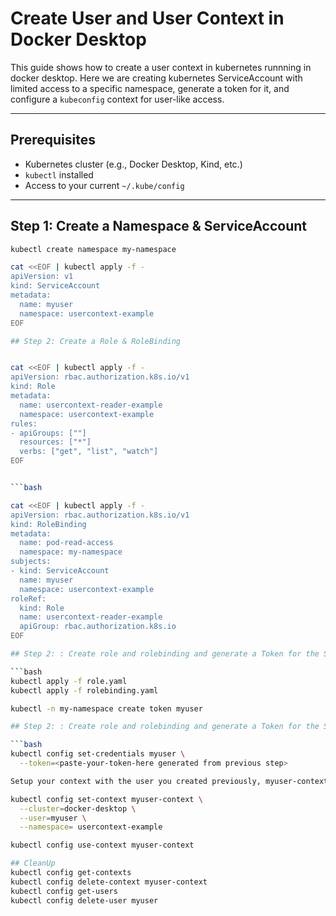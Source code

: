 # Create User and User Context in Docker Desktop

This guide shows how to create a user context in kubernetes runnning in docker desktop. Here we are creating kubernetes ServiceAccount with limited access to a specific namespace, generate a token for it, and configure a `kubeconfig` context for user-like access.

---

## Prerequisites

- Kubernetes cluster (e.g., Docker Desktop, Kind, etc.)
- `kubectl` installed
- Access to your current `~/.kube/config`

---

## Step 1: Create a Namespace & ServiceAccount

```bash
kubectl create namespace my-namespace

cat <<EOF | kubectl apply -f -
apiVersion: v1
kind: ServiceAccount
metadata:
  name: myuser
  namespace: usercontext-example
EOF

## Step 2: Create a Role & RoleBinding


cat <<EOF | kubectl apply -f -
apiVersion: rbac.authorization.k8s.io/v1
kind: Role
metadata:
  name: usercontext-reader-example
  namespace: usercontext-example
rules:
- apiGroups: [""]
  resources: ["*"]
  verbs: ["get", "list", "watch"]
EOF


```bash

cat <<EOF | kubectl apply -f -
apiVersion: rbac.authorization.k8s.io/v1
kind: RoleBinding
metadata:
  name: pod-read-access
  namespace: my-namespace
subjects:
- kind: ServiceAccount
  name: myuser
  namespace: usercontext-example
roleRef:
  kind: Role
  name: usercontext-reader-example
  apiGroup: rbac.authorization.k8s.io
EOF

## Step 2: : Create role and rolebinding and generate a Token for the ServiceAccount

```bash
kubectl apply -f role.yaml
kubectl apply -f rolebinding.yaml

kubectl -n my-namespace create token myuser

## Step 2: : Create role and rolebinding and generate a Token for the ServiceAccount

```bash
kubectl config set-credentials myuser \
  --token=<paste-your-token-here generated from previous step>

Setup your context with the user you created previously, myuser-context name can be anything. 

kubectl config set-context myuser-context \
  --cluster=docker-desktop \
  --user=myuser \
  --namespace= usercontext-example

kubectl config use-context myuser-context

## CleanUp
kubectl config get-contexts
kubectl config delete-context myuser-context
kubectl config get-users
kubectl config delete-user myuser
